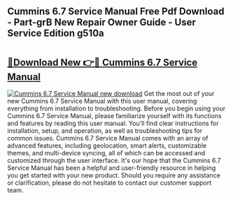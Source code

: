 ## Cummins 6.7 Service Manual Free Pdf Download - Part-grB New Repair Owner Guide - User Service Edition g510a

# <h2><a href="http://bc24747.oget.top/?id=Cummins+6.7+Service+Manual">🔗Download New 👉🔴 Cummins 6.7 Service Manual</a></h2>

[![Cummins 6.7 Service Manual new download](https://i.imgur.com/5g1atiW.png)](http://bc24747.oget.top/?id=Cummins+6.7+Service+Manual)
Get the most out of your new Cummins 6.7 Service Manual with this user manual, covering everything from installation to troubleshooting. Before you begin using your Cummins 6.7 Service Manual, please familiarize yourself with its functions and features by reading this user manual. You'll find clear instructions for installation, setup, and operation, as well as troubleshooting tips for common issues. Cummins 6.7 Service Manual comes with an array of advanced features, including geolocation, smart alerts, customizable themes, and multi-device syncing, all of which can be accessed and customized through the user interface. It's our hope that the Cummins 6.7 Service Manual has been a helpful and user-friendly resource in helping you get started with your new product. Should you require any assistance or clarification, please do not hesitate to contact our customer support team.
